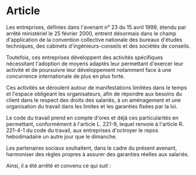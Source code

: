 # Article

 Les entreprises, définies dans l'avenant n° 23 du 15 avril 1999, étendu par arrêté ministériel le 25 février 2000, entrent désormais dans le champ d'application de la convention collective nationale des bureaux d'études techniques, des cabinets d'ingénieurs-conseils et des sociétés de conseils.

 Toutefois, ces entreprises développent des activités spécifiques nécessitant l'adoption de moyens adaptés leur permettant d'exercer leur activité et de poursuivre leur développement notamment face à une concurrence internationale de plus en plus forte.

 Ces activités se déroulent autour de manifestations limitées dans le temps et l'espace obligeant les organisateurs, afin de répondre aux besoins du client dans le respect des droits des salariés, à un aménagement et une organisation du travail dans les limites et les garanties fixées par la loi.

 Le code du travail prend en compte d'ores et déjà ces particularités en permettant, conformément à l'article L. 221-9, lequel renvoie à l'article R. 221-4-1 du code du travail, aux entreprises d'octroyer le repos hebodmadaire un autre jour que le dimanche.

 Les partenaires sociaux souhaitent, dans le cadre du présent avenant, harmoniser des règles propres à assurer des garanties réelles aux salariés.

 Ainsi, il a été arrêté et convenu ce qui suit :

